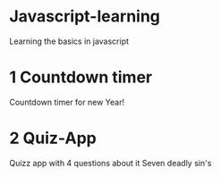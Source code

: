 # Javascript-learning

Learning the basics in javascript

# 1 Countdown timer

Countdown timer for new Year!

# 2 Quiz-App

Quizz app with 4 questions about it Seven deadly sin's
